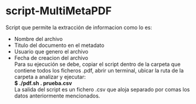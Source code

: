 # script-MultiMetaPDF
Script que permite la extracción de informacion como lo es: 
* Nombre del archivo  
* Titulo del documento en el metadato   
* Usuario que genero el archivo  
* Fecha de creacion del archivo    
Para su ejecución se debe, copiar el script dentro de la carpeta que contiene todos los ficheros .pdf, abrir un terminal, ubicar la ruta de la carpeta a analizar y ejecutar:  
**$ ./pdf.sh . prueba.csv**   
La salida del script es un fichero .csv que aloja separado por comas los datos anteriormente mencionados.
